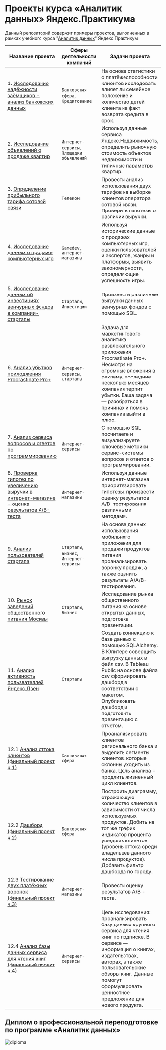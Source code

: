 # Проекты курса «Аналитик данных» Яндекс.Практикума

Данный репозиторий содержит примеры проектов, выполненных в рамках учебного курса "[Аналитик данных](https://praktikum.yandex.ru/data-analyst/)" Яндекс.Практикум

| Название проекта | Сферы деятельности компаний | Задачи проекта | Навыки и инструменты |
|------------------|-----------------------------|----------------------|----------------|
| 1. [Исследование надёжности заёмщиков - анализ банковских данных](https://github.com/Natalya-Strizh/Data_Analyst_Yandex/blob/main/01.%20Предобработка%20данных/01_bank_lending.ipynb) | `Банковская сфера`, `Кредитование` | На основе статистики о платёжеспособности клиентов исследовать влияет ли семейное положение и количество детей клиента на факт возврата кредита в срок. | `Предобработка данных`, `Python`, `Pandas` |
| 2. [Исследование объявлений о продаже квартир](https://github.com/Natalya-Strizh/Data_Analyst_Yandex/blob/main/02.%20Исследовательский%20анализ%20данных/02_real_estate_market.ipynb) | `Интернет-сервисы`, `Площадки объявлений` | Используя данные сервиса Яндекс.Недвижимость, определить рыночную стоимость объектов недвижимости и типичные параметры квартир. | `Python`, `Pandas`, `Matplotlib`, `Исследовательский анализ`, `Визуализация данных`, `Предобработка данных` |
| 3. [Определение прибыльного тарифа сотовой связи](https://github.com/Natalya-Strizh/Data_Analyst_Yandex/blob/main/03.%20Статистический%20анализ%20данных/03_telecom_tariffs.ipynb) | `Телеком` | Провести анализ использования двух тарифов на выборке клиентов оператора сотовой связи. Проверить гипотезы о различии выручки. | `Python`, `Pandas`, `Matplotlib`, `SciPy`, `Описательная статистика`, `Проверка статистических гипотез` |
| 4. [Исследование данных о продаже компьютерных игр](https://github.com/Natalya-Strizh/Data_Analyst_Yandex/blob/main/04.%20Поиск%20закономерностей%20(сборный%20проект%20-%201)/04_gamedev.ipynb) | `Gamedev`, `Интернет-магазины` | Используя исторические данные о продажах компьютерных игр, оценки пользователей и экспертов, жанры и платформы, выявить закономерности, определяющие успешность игры. | `Python`, `Pandas`, `Matplotlib`, `NumPy`, `Предобработка данных`, `Исследовательский анализ`, `Описательная статистика`, `Проверка статистических гипотез` |
| 5. [Исследование данных об инвестициях венчурных фондов в компании-стартапы](https://github.com/Natalya-Strizh/Data_Analyst_Yandex/blob/main/05.%20SQL/investments.sql) | `Стартапы`, `Инвестиции` | Произвести различные выгрузки данных венчурных фондов с помощью SQL. | `SQL`, `PostgreSQL` |
| 6. [Анализ убытков прилоджения Procrastinate Pro+](https://github.com/Natalya-Strizh/Data_Analyst_Yandex/blob/main/06.%20Анализ%20бизнес-показателей/06_loss_analysis.ipynb) | `Интернет-сервисы`, `Стартапы` | Задача для маркетингового аналитика развлекательного приложения Procrastinate Pro+. Несмотря на огромные вложения в рекламу, последние несколько месяцев компания терпит убытки. Ваша задача — разобраться в причинах и помочь компании выйти в плюс. | `Python`, `Pandas`, `Matplotlib`, `Seaborn`, `Когортный анализ`, `Юнит-экономика`, `Продуктовые метрики` |
| 7. [Анализ сервиса вопросов и ответов по программированию](https://github.com/Natalya-Strizh/Data_Analyst_Yandex/blob/main/07.%20SQL_advanced/internet_service.sql) | `Интернет-сервисы` | С помощью SQL посчитаете и визуализируете ключевые метрики сервис-системы вопросов и ответов о программировании. | `SQL`, `PostgreSQL` |
| 8. [Проверка гипотез по увеличению выручки в интернет-магазине - оценка результатов А/В-теста](https://github.com/Natalya-Strizh/Data_Analyst_Yandex/blob/main/08.%20Принятие%20решений%20в%20бизнесе/08_AB_test_results_evaluation.ipynb) | `Интернет-магазины` | Используя данные интернет-магазина приоритезировать гипотезы, произвести оценку результатов A/B-тестирования различными методами. | `Python`, `Pandas`, `Matplotlib`, `SciPy`, `А/В-тестирование`, `Проверка статистических гипотез` |
| 9. [Анализ пользователей стартапа](https://github.com/Natalya-Strizh/Data_Analyst_Yandex/blob/main/09.%20Анализ%20пользовательского%20поведения%20(сборный%20проект%20-%202)/09_startup_users.ipynb) | `Стартапы`, `Бизнес`, `Интернет-сервисы` | На основе данных использования мобильного приложения для продажи продуктов питания проанализировать воронку продаж, а также оценить результаты A/A/B-тестирования. | `Python`, `Pandas`, `Matplotlib`, `Seaborn`, `Plotly`, `Событийная аналитика`, `Продуктовые метрики`, `Проверка статистических гипотез` |
| 10. [Рынок заведений общественного питания Москвы](https://github.com/Natalya-Strizh/Data_Analyst_Yandex/blob/main/10.%20Визуализация%20данных/10_catering_market.ipynb) | `Стартапы`, `Бизнес` | Исследование рынка общественного питания на основе открытых данных, подготовка презентации. | `Python`, `Pandas`, `Seaborn`, `Plotly`, `Folium` |
| 11. [Анализ активность пользвателлей Яндекс.Дзен](https://public.tableau.com/app/profile/natalia.strizh/viz/YandexZen_16809858691540/sheet4?publish=yes) | `Стартапы` | Cоздать коннекцию к базе данных с помощью SQLAlchemy. В Юпитере соверщить выгрузку данных в файл csv. В Tableau Public на основе файла csv сформировать дашборд в соответствии с макетом. Опубликовать дашборд и подготовить презентацию с отчетом. | `Tableau`, `Продуктовые метрики`, `Построение дашборда` |
| 12.1 [Анализ оттока клиентов (финальный проект ч.1)](https://github.com/Natalya-Strizh/Data_Analyst_Yandex/blob/main/12.1.%20Выпускной%20проект%20по%20банковской%20сфере./12_customer_churn.ipynb) | `Банковская сфера` | Проанализировать клиентов регионального банка и выделить сегменты клиентов, которые склонны уходить из банка. Цель анализа - продлить жизненный цикл клиентов. | `Python`, `Pandas`, `Matplotlib`, `Seaborn`, `SciPy`, `Исследовательский анализ`, `Проверка статистических гипотез` |
| 12.2 [Дашборд (финальный проект ч.2)](https://public.tableau.com/app/profile/natalia.strizh/viz/Bank_16824268227330/Dashboard1?publish=yes) | `Банковская сфера` | Построить диаграмму, отражающую количество клиентов в зависимости от числа используемых продуктов. Добить на тот же график индикатор процента ушедших клиентов (уровень оттока среди владельцев данного числа продуктов). Добавить фильтр дашборда по городу. | `Tableau`, `Продуктовые метрики`, `Построение дашборда` |
| 12.3 [Тестирование двух платёжных воронок (финальный проект ч.3)](https://github.com/Natalya-Strizh/Data_Analyst_Yandex/blob/main/12.3.%20Выпускной%20проект%20по%20АВ-тестировнию./12_ab-test.ipynb) | `Интернет-магазины` | Провести оценку результатов A/B - теста. | `Python`, `Pandas`, `Matplotlib`, `Seaborn`, `SciPy`, `Warnings`, `А/В-тестирование` |
| 12.4 [Анализ базы данных сервиса для чтения книг (финальный проект ч.4)](https://github.com/Natalya-Strizh/Data_Analyst_Yandex/blob/main/12.4.%20Выпускной%20проект%20по%20SQL./12_sql_project.ipynb) | `Интернет-сервисы` | Цель исследования: проанализировать базу данных крупного сервиса для чтения книг по подписке. В сервисе — информация о книгах, издательствах, авторах, а также пользовательские обзоры книг. Данные помогут сформулировать ценностное предложение для нового продукта. | `Python`, `Pandas`, `Sqlalchemy`, `SQL` |

## Диплом о профессиональной переподготовке по программе «Аналитик данных»
![diploma](https://github.com/Natalya-Strizh/Data_Analyst_Yandex/assets/102370778/78b7588d-e791-454e-a743-4fd363ea6a16)
